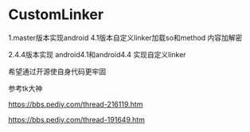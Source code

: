 # CustomLinker
1.master版本实现android 4.1版本自定义linker加载so和method 内容加解密

2.4.4版本实现 android4.1和android4.4 实现自定义linker

希望通过开源使自身代码更牢固

参考tk大神

https://bbs.pediy.com/thread-216119.htm

https://bbs.pediy.com/thread-191649.htm
